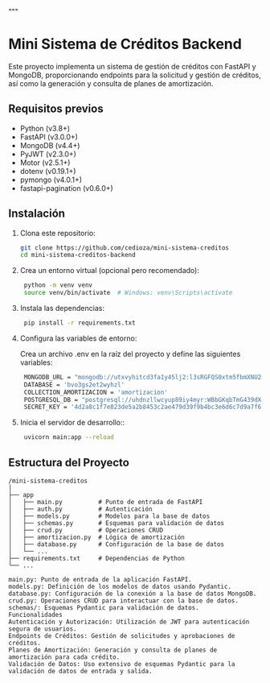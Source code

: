 """
# Mini Sistema de Créditos Backend

Este proyecto implementa un sistema de gestión de créditos con FastAPI y MongoDB, proporcionando endpoints para la solicitud y gestión de créditos, así como la generación y consulta de planes de amortización.

## Requisitos previos

- Python (v3.8+)
- FastAPI (v3.0.0+)
- MongoDB (v4.4+)
- PyJWT (v2.3.0+)
- Motor (v2.5.1+)
- dotenv (v0.19.1+)
- pymongo (v4.0.1+)
- fastapi-pagination (v0.6.0+)

## Instalación

1. Clona este repositorio:

   ```bash
   git clone https://github.com/cedioza/mini-sistema-creditos
   cd mini-sistema-creditos-backend

2. Crea un entorno virtual (opcional pero recomendado):

   ```bash
    python -m venv venv
    source venv/bin/activate  # Windows: venv\Scripts\activate

3. Instala las dependencias:

   ```bash
    pip install -r requirements.txt


5. Configura las variables de entorno:

    Crea un archivo .env en la raíz del proyecto y define las siguientes variables:
   ```bash
    MONGODB_URL = "mongodb://utxvyhitcd3fa1y45lj2:l3sRGFQS0xtm5fbmXNU2@n1-c2-mongodb-clevercloud-customers.services.clever-cloud.com:27017,n2-c2-mongodb-clevercloud-customers.services.clever-cloud.com:27017/bvo3gs2et2wyhzl?replicaSet=rs0"
    DATABASE = 'bvo3gs2et2wyhzl'
    COLLECTION_AMORTIZACION = 'amortizacion'
    POSTGRESQL_DB = "postgresql://uhdnzllwcyup89iy4myr:WBbGKqbTmG439dXGh4hyni4DMU2ba0@blgowgn0o6bwkrgxxw07-postgresql.services.clever-cloud.com:50013/blgowgn0o6bwkrgxxw07"
    SECRET_KEY = '4d2a8c1f7e823de5a2b8453c2ae479d39f9b4bc3e6d6c7d9a7f6c896923456'

6. Inicia el servidor de desarrollo::

   ```bash
    uvicorn main:app --reload


## Estructura del Proyecto


    /mini-sistema-creditos
    │
    ├── app
    │   ├── main.py          # Punto de entrada de FastAPI
    │   ├── auth.py          # Autenticación
    │   ├── models.py        # Modelos para la base de datos
    │   ├── schemas.py       # Esquemas para validación de datos
    │   ├── crud.py          # Operaciones CRUD
    │   ├── amortizacion.py  # Lógica de amortización
    │   ├── database.py      # Configuración de la base de datos
    │   └── ...
    ├── requirements.txt     # Dependencias de Python
    └── ...

    main.py: Punto de entrada de la aplicación FastAPI.
    models.py: Definición de los modelos de datos usando Pydantic.
    database.py: Configuración de la conexión a la base de datos MongoDB.
    crud.py: Operaciones CRUD para interactuar con la base de datos.
    schemas/: Esquemas Pydantic para validación de datos.
    Funcionalidades
    Autenticación y Autorización: Utilización de JWT para autenticación segura de usuarios.
    Endpoints de Créditos: Gestión de solicitudes y aprobaciones de créditos.
    Planes de Amortización: Generación y consulta de planes de amortización para cada crédito.
    Validación de Datos: Uso extensivo de esquemas Pydantic para la validación de datos de entrada y salida.
